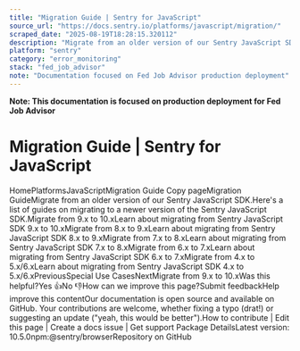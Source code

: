 ```yaml
---
title: "Migration Guide | Sentry for JavaScript"
source_url: "https://docs.sentry.io/platforms/javascript/migration/"
scraped_date: "2025-08-19T18:28:15.320112"
description: "Migrate from an older version of our Sentry JavaScript SDK."
platform: "sentry"
category: "error_monitoring"
stack: "fed_job_advisor"
note: "Documentation focused on Fed Job Advisor production deployment"
---
```

**Note: This documentation is focused on production deployment for Fed Job Advisor**

# Migration Guide | Sentry for JavaScript

HomePlatformsJavaScriptMigration Guide Copy pageMigration GuideMigrate from an older version of our Sentry JavaScript SDK.Here's a list of guides on migrating to a newer version of the Sentry JavaScript SDK.Migrate from 9.x to 10.xLearn about migrating from Sentry JavaScript SDK 9.x to 10.xMigrate from 8.x to 9.xLearn about migrating from Sentry JavaScript SDK 8.x to 9.xMigrate from 7.x to 8.xLearn about migrating from Sentry JavaScript SDK 7.x to 8.xMigrate from 6.x to 7.xLearn about migrating from Sentry JavaScript SDK 6.x to 7.xMigrate from 4.x to 5.x/6.xLearn about migrating from Sentry JavaScript SDK 4.x to 5.x/6.xPreviousSpecial Use CasesNextMigrate from 9.x to 10.xWas this helpful?Yes 👍No 👎How can we improve this page?Submit feedbackHelp improve this contentOur documentation is open source and available on GitHub. Your contributions are welcome, whether fixing a typo (drat!) or suggesting an update ("yeah, this would be better").How to contribute | Edit this page | Create a docs issue | Get support Package DetailsLatest version: 10.5.0npm:@sentry/browserRepository on GitHub